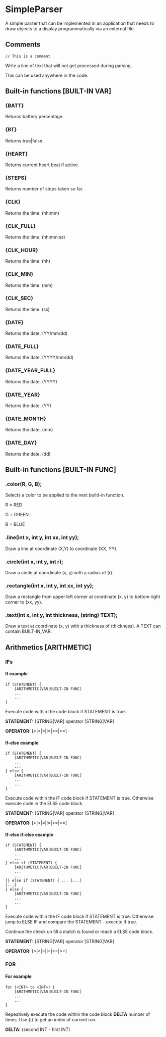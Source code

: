 # SimpleParser

A simple parser that can be implemented in an application that needs to draw objects to a display programmatically via an external file.

## Comments
```
// This is a comment
```
Write a line of text that will not get processed during parsing.

This can be used anywhere in the code.

## Built-in functions [BUILT-IN VAR]
### {BATT}
Returns battery percentage.
### {BT}
Returns true|false.
### {HEART}
Returns current heart beat if active.
### {STEPS}
Returns number of steps taken so far.
### {CLK}
Returns the time. (hh:mm)
### {CLK_FULL}
Returns the time. (hh:mm:ss)
### {CLK_HOUR}
Returns the time. (hh)
### {CLK_MIN}
Returns the time. (mm)
### {CLK_SEC}
Returns the time. (ss)
### {DATE}
Returns the date. (YY/mm/dd)
### {DATE_FULL}
Returns the date. (YYYY/mm/dd)
### {DATE_YEAR_FULL}
Returns the date. (YYYY)
### {DATE_YEAR}
Returns the date. (YY)
### {DATE_MONTH}
Returns the date. (mm)
### {DATE_DAY}
Returns the date. (dd)

## Built-in functions [BUILT-IN FUNC]
### .color(R, G, B);
Selects a color to be applied to the next build-in function.

R = RED

G = GREEN

B = BLUE

### .line(int x, int y, int xx, int yy);
Draw a line at coordinate (X,Y) to coordinate (XX, YY).

### .circle(int x, int y, int r);
Draw a circle at coordinate (x, y) with a radius of (r).

### .rectangle(int x, int y, int xx, int yy);
Draw a rectangle from upper left corner at coordinate (x, y) to bottom right corner to (xx, yy).

### .text(int x, int y, int thickness, (string) TEXT);
Draw a text at coordinate (x, y) with a thickness of (thickness). A TEXT can contain BUILT-IN_VAR.

## Arithmetics [ARITHMETIC]
### IFs
#### If example
```
if (STATEMENT) {
    [ARITHMETIC|VAR|BUILT-IN FUNC]
    ...
    ...
}
```
Execute code within the code block if STATEMENT is true.

**STATEMENT:** [STRING|VAR] operator [STRING|VAR]

**OPERATOR:** [>|<|=|!=|<=|>=]

#### If-else example
```
if (STATEMENT) {
    [ARITHMETIC|VAR|BUILT-IN FUNC]
    ...
    ...
} else {
    [ARITHMETIC|VAR|BUILT-IN FUNC]
    ...
    ...
}
```
Execute code within the IF code block if STATEMENT is true. Otherwise execute code in the ELSE code block.

**STATEMENT:** [STRING|VAR] operator [STRING|VAR]

**OPERATOR:** [>|<|=|!=|<=|>=]

#### If-else if-else example
```
if (STATEMENT) {
    [ARITHMETIC|VAR|BUILT-IN FUNC]
    ...
    ...
} else if (STATEMENT) {
    [ARITHMETIC|VAR|BUILT-IN FUNC]
    ...
    ...
[} else if (STATEMENT) { ... }...]
[...]
} else {
    [ARITHMETIC|VAR|BUILT-IN FUNC]
    ...
    ...
}
```
Execute code within the IF code block if STATEMENT is true. Otherwise jump to ELSE IF and compare the STATEMENT - execute if true.

Continue the check un till a match is found or reach a ELSE code block.

**STATEMENT:** [STRING|VAR] operator [STRING|VAR]

**OPERATOR:** [>|<|=|!=|<=|>=]

### FOR
#### For example
```
for (<INT> to <INT>) {
    [ARITHMETIC|VAR|BUILT-IN FUNC]
    ...
    ...
}
```
Repeatively execute the code within the code block **DELTA** number of times. Use {i} to get an index of current run.

**DELTA:** (second INT - first INT)

